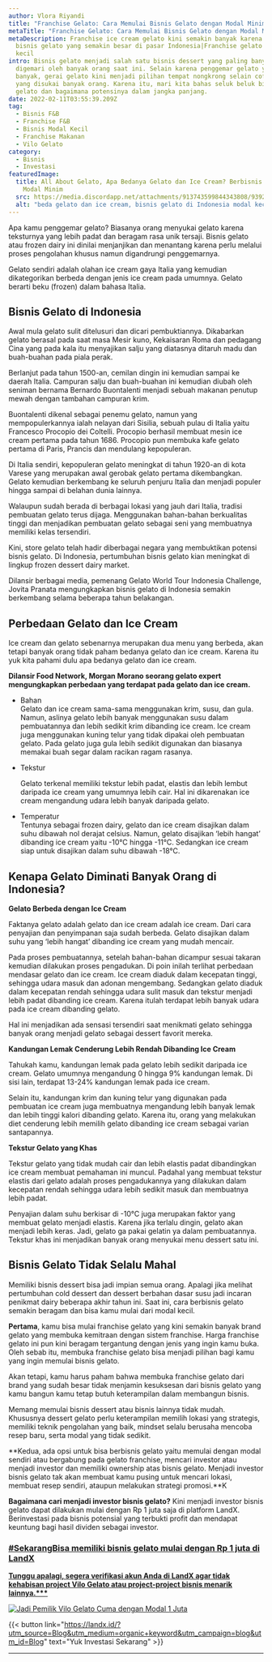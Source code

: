 ```yaml
---
author: Vlora Riyandi
title: "Franchise Gelato: Cara Memulai Bisnis Gelato dengan Modal Minim"
metaTitle: "Franchise Gelato: Cara Memulai Bisnis Gelato dengan Modal Minim"
metaDescription: Franchise ice cream gelato kini semakin banyak karena potensi
  bisnis gelato yang semakin besar di pasar Indonesia|Franchise gelato modal
  kecil
intro: Bisnis gelato menjadi salah satu bisnis dessert yang paling banyak
  digemari oleh banyak orang saat ini. Selain karena penggemar gelato yang
  banyak, gerai gelato kini menjadi pilihan tempat nongkrong selain coffee shop
  yang disukai banyak orang. Karena itu, mari kita bahas seluk beluk bisnis
  gelato dan bagaimana potensinya dalam jangka panjang.
date: 2022-02-11T03:55:39.209Z
tag:
  - Bisnis F&B
  - Franchise F&B
  - Bisnis Modal Kecil
  - Franchise Makanan
  - Vilo Gelato
category:
  - Bisnis
  - Investasi
featuredImage:
  title: All About Gelato, Apa Bedanya Gelato dan Ice Cream? Berbisnis Gelato
    Modal Minim
  src: https://media.discordapp.net/attachments/913743599844343808/939222534199582800/Jadi_pemilik_franchise_gelato_cuma_dengan_modal_1_juta.png
  alt: "beda gelato dan ice cream, bisnis gelato di Indonesia modal kecil "
---
```

Apa kamu penggemar gelato? Biasanya orang menyukai gelato karena teksturnya yang lebih padat dan beragam rasa unik tersaji. Bisnis gelato atau frozen dairy ini dinilai menjanjikan dan menantang karena perlu melalui proses pengolahan khusus namun digandrungi penggemarnya.

Gelato sendiri adalah olahan ice cream gaya Italia yang kemudian dikategorikan berbeda dengan jenis ice cream pada umumnya. Gelato berarti beku (frozen) dalam bahasa Italia. 

## Bisnis Gelato di Indonesia

Awal mula gelato sulit ditelusuri dan dicari pembuktiannya. Dikabarkan gelato berasal pada saat masa Mesir kuno, Kekaisaran Roma dan pedagang Cina yang pada kala itu menyajikan salju yang diatasnya ditaruh madu dan buah-buahan pada piala perak. 

Berlanjut pada tahun 1500-an, cemilan dingin ini kemudian sampai ke daerah Italia. Campuran salju dan buah-buahan ini kemudian diubah oleh seniman bernama Bernardo Buontalenti menjadi sebuah makanan penutup mewah dengan tambahan campuran krim. 

Buontalenti dikenal sebagai penemu gelato, namun yang mempopulerkannya ialah nelayan dari Sisilia, sebuah pulau di Italia yaitu Francesco Procopio dei Coltelli. Procopio berhasil membuat mesin ice cream pertama pada tahun 1686. Procopio pun membuka kafe gelato pertama di Paris, Prancis dan mendulang kepopuleran.

Di Italia sendiri, kepopuleran gelato meningkat di tahun 1920-an di kota Varese yang merupakan awal gerobak gelato pertama dikembangkan. Gelato kemudian berkembang ke seluruh penjuru Italia dan menjadi populer hingga sampai di belahan dunia lainnya.

Walaupun sudah berada di berbagai lokasi yang jauh dari Italia, tradisi pembuatan gelato terus dijaga. Menggunakan bahan-bahan berkualitas tinggi dan menjadikan pembuatan gelato sebagai seni yang membuatnya memiliki kelas tersendiri. 

Kini, store gelato telah hadir diberbagai negara yang membuktikan potensi bisnis gelato. Di Indonesia, pertumbuhan bisnis gelato kian meningkat di lingkup frozen dessert dairy market.

Dilansir berbagai media, pemenang Gelato World Tour Indonesia Challenge, Jovita Pranata mengungkapkan bisnis gelato di Indonesia semakin berkembang selama beberapa tahun belakangan.

## Perbedaan Gelato dan Ice Cream

Ice cream dan gelato sebenarnya merupakan dua menu yang berbeda, akan tetapi banyak orang tidak paham bedanya gelato dan ice cream. Karena itu yuk kita pahami dulu apa bedanya gelato dan ice cream.

**Dilansir Food Network, Morgan Morano seorang gelato expert mengungkapkan perbedaan yang terdapat pada gelato dan ice cream.** 

* Bahan\
  Gelato dan ice cream sama-sama menggunakan krim, susu, dan gula. Namun, aslinya gelato lebih banyak menggunakan susu dalam pembuatannya dan lebih sedikit krim dibanding ice cream. Ice cream juga menggunakan kuning telur yang tidak dipakai oleh pembuatan gelato. Pada gelato juga gula lebih sedikit digunakan dan biasanya memakai buah segar dalam racikan ragam rasanya.
* Tekstur

  Gelato terkenal memiliki tekstur lebih padat, elastis dan lebih lembut daripada ice cream yang umumnya lebih cair. Hal ini dikarenakan ice cream mengandung udara lebih banyak daripada gelato.
* Temperatur\
  Tentunya sebagai frozen dairy, gelato dan ice cream disajikan dalam suhu dibawah nol derajat celsius. Namun, gelato disajikan ‘lebih hangat’ dibanding ice cream yaitu -10°C hingga -11°C. Sedangkan ice cream siap untuk disajikan dalam suhu dibawah -18°C.

## Kenapa Gelato Diminati Banyak Orang di Indonesia?

**Gelato Berbeda dengan Ice Cream**

Faktanya gelato adalah gelato dan ice cream adalah ice cream. Dari cara penyajian dan penyimpanan saja sudah berbeda. Gelato disajikan dalam suhu yang ‘lebih hangat’ dibanding ice cream yang mudah mencair.

Pada proses pembuatannya, setelah bahan-bahan dicampur sesuai takaran kemudian dilakukan proses pengadukan. Di poin inilah terlihat perbedaan mendasar gelato dan ice cream. Ice cream diaduk dalam kecepatan tinggi, sehingga udara masuk dan adonan mengembang. Sedangkan gelato diaduk dalam kecepatan rendah sehingga udara sulit masuk dan tekstur menjadi lebih padat dibanding ice cream. Karena itulah terdapat lebih banyak udara pada ice cream dibanding gelato.

Hal ini menjadikan ada sensasi tersendiri saat menikmati gelato sehingga banyak orang menjadi gelato sebagai dessert favorit mereka. 

**Kandungan Lemak Cenderung Lebih Rendah Dibanding Ice Cream**

Tahukah kamu, kandungan lemak pada gelato lebih sedikit daripada ice cream. Gelato umumnya mengandung 0 hingga 9% kandungan lemak. Di sisi lain, terdapat 13-24% kandungan lemak pada ice cream. 

Selain itu, kandungan krim dan kuning telur yang digunakan pada pembuatan ice cream juga membuatnya mengandung lebih banyak lemak dan lebih tinggi kalori dibanding gelato. Karena itu, orang yang melakukan diet cenderung lebih memilih gelato dibanding ice cream sebagai varian santapannya.

**Tekstur Gelato yang Khas**

Tekstur gelato yang tidak mudah cair dan lebih elastis padat dibandingkan ice cream membuat pemahaman ini muncul. Padahal yang membuat tekstur elastis dari gelato adalah proses pengadukannya yang dilakukan dalam kecepatan rendah sehingga udara lebih sedikit masuk dan membuatnya lebih padat.

Penyajian dalam suhu berkisar di -10°C juga merupakan faktor yang membuat gelato menjadi elastis. Karena jika terlalu dingin, gelato akan menjadi lebih keras. Jadi, gelato ga pakai gelatin ya dalam pembuatannya. Tekstur khas ini menjadikan banyak orang menyukai menu dessert satu ini.

## **Bisnis Gelato Tidak Selalu Mahal**

Memiliki bisnis dessert bisa jadi impian semua orang. Apalagi jika melihat pertumbuhan cold dessert dan dessert berbahan dasar susu jadi incaran penikmat dairy beberapa akhir tahun ini. Saat ini, cara berbisnis gelato semakin beragam dan bisa kamu mulai dari modal kecil. 

**Pertama**, kamu bisa mulai franchise gelato yang kini semakin banyak brand gelato yang membuka kemitraan dengan sistem franchise. Harga franchise gelato ini pun kini beragam tergantung dengan jenis yang ingin kamu buka. Oleh sebab itu, membuka franchise gelato bisa menjadi pilihan bagi kamu yang ingin memulai bisnis gelato. 

Akan tetapi, kamu harus paham bahwa membuka franchise gelato dari brand yang sudah besar tidak menjamin kesuksesan dari bisnis gelato yang kamu bangun kamu tetap butuh keterampilan dalam membangun bisnis.

Memang memulai bisnis dessert atau bisnis lainnya tidak mudah. Khususnya dessert gelato perlu keterampilan memilih lokasi yang strategis, memiliki teknik pengolahan yang baik, mindset selalu berusaha mencoba resep baru, serta modal yang tidak sedikit.

**Kedua, ada opsi untuk bisa berbisnis gelato yaitu memulai dengan modal sendiri atau bergabung pada gelato franchise, mencari investor atau menjadi investor dan memiliki ownership atas bisnis gelato. Menjadi investor bisnis gelato tak akan membuat kamu pusing untuk mencari lokasi, membuat resep sendiri, ataupun melakukan strategi promosi.**K

**Bagaimana cari menjadi investor bisnis gelato?** Kini menjadi investor bisnis gelato dapat dilakukan mulai dengan Rp 1 juta saja di platform LandX. Berinvestasi pada bisnis potensial yang terbukti profit dan mendapat keuntung bagi hasil dividen sebagai investor. 

### [\#SekarangBisa memiliki bisnis gelato mulai dengan Rp 1 juta di LandX](https://landx.id/?utm_source=Blog&utm_medium=organic+keyword&utm_campaign=blog&utm_id=Blog)

**[Tunggu apalagi, segera verifikasi akun Anda di LandX agar tidak kehabisan project Vilo Gelato atau project-project bisnis menarik lainnya.\*\**](https://landx.id/?utm_source=Blog&utm_medium=organic+keyword&utm_campaign=blog&utm_id=Blog)**

[![Jadi Pemilik Vilo Gelato Cuma dengan Modal 1 Juta](https://media.discordapp.net/attachments/913743599844343808/939222534199582800/Jadi_pemilik_franchise_gelato_cuma_dengan_modal_1_juta.png)](https://landx.id/?utm_source=Blog&utm_medium=organic+keyword&utm_campaign=blog&utm_id=Blog)

{{< button link="https://landx.id/?utm_source=Blog&utm_medium=organic+keyword&utm_campaign=blog&utm_id=Blog" text="Yuk Investasi Sekarang" >}}

- - -